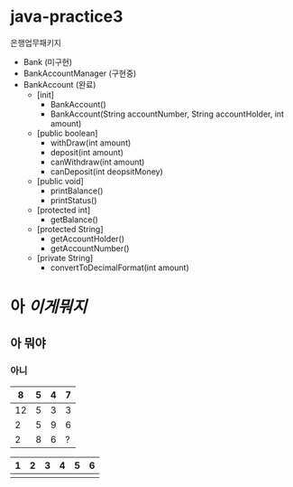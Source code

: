 # java-practice3
은행업무패키지
* Bank (미구현)
* BankAccountManager (구현중)
* BankAccount (완료)
  * [init]
    * BankAccount()
    * BankAccount(String accountNumber, String accountHolder, int amount)
  * [public boolean]
    * withDraw(int amount)
    * deposit(int amount)
    * canWithdraw(int amount)
    * canDeposit(int deopsitMoney)
  * [public void]
    * printBalance()
    * printStatus()
  * [protected int]
    * getBalance()
  * [protected String]
    * getAccountHolder()
    * getAccountNumber()
  * [private String]
    * convertToDecimalFormat(int amount)
    


# 아 *이게뭐지*
## 아 뭐야
### 아니


8|5|4|7
---|---|---|---|
12|5|3|3|
2|5|9|6|
2|8|6|?|

1|2|3|4|5|6
---|---|---|---|---|---|
|||||
